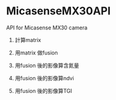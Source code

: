 # MicasenseMX30API
API for Micasense MX30 camera

1. 計算matrix

2. 用matrix 做fusion

3. 用fusion 後的影像算含氮量

4. 用fusion 後的影像算ndvi

5. 用fusion 後的影像算TGI
